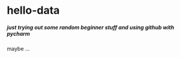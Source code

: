 # hello-data

##### just trying out some random beginner stuff and using github with pycharm
maybe ...